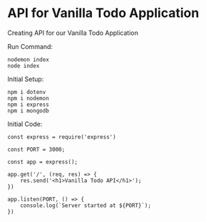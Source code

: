 # API for Vanilla Todo Application

Creating API for our Vanilla Todo Application

Run Command:
```
nodemon index
node index
```

Initial Setup:
```
npm i dotenv
npm i nodemon
npm i express
npm i mongodb
```

Initial Code:
```
const express = require('express')

const PORT = 3000;

const app = express();

app.get('/', (req, res) => {
    res.send('<h1>Vanilla Todo API</h1>');
})

app.listen(PORT, () => {
    console.log(`Server started at ${PORT}`);
})
```